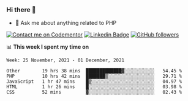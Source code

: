 ### Hi there 👋

<!--
**mustafaculban/mustafaculban** is a ✨ _special_ ✨ repository because its `README.md` (this file) appears on your GitHub profile.

Here are some ideas to get you started:

- 🌱 I’m currently learning ...
- 👯 I’m looking to collaborate on ...
- 🤔 I’m looking for help with ...
- 📫 How to reach me: ...
- 😄 Pronouns: ...
- ⚡ Fun fact: ...

-->
- 💬 Ask me about anything related to PHP

[![Contact me on Codementor](https://www.codementor.io/m-badges/karamusluk/book-session.svg)](https://www.codementor.io/@karamusluk?refer=badge)
[![Linkedin Badge](https://img.shields.io/badge/-Mustafa%20Culban-blue?style=social&logo=Linkedin&logoColor=blue&link=https://www.linkedin.com/in/mustafaculban/)](https://www.linkedin.com/in/mustafaculban/) 
[![GitHub followers](https://img.shields.io/github/followers/karamusluk?label=Follow&style=social)](https://github.com/karamusluk/?tab=follow)


📊 **This week I spent my time on**
<!--START_SECTION:waka-->
```text
Week: 25 November, 2021 - 01 December, 2021

Other        19 hrs 38 mins  █████████████▓░░░░░░░░░░░   54.45 % 
PHP          10 hrs 42 mins  ███████▒░░░░░░░░░░░░░░░░░   29.71 % 
JavaScript   1 hr 47 mins    █▒░░░░░░░░░░░░░░░░░░░░░░░   04.97 % 
HTML         1 hr 26 mins    █░░░░░░░░░░░░░░░░░░░░░░░░   03.98 % 
CSS          52 mins         ▓░░░░░░░░░░░░░░░░░░░░░░░░   02.43 % 
```
<!--END_SECTION:waka-->

